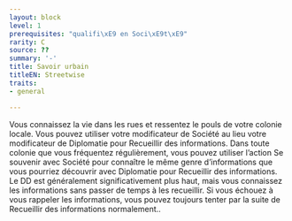 ```yaml
---
layout: block
level: 1
prerequisites: "qualifi\xE9 en Soci\xE9t\xE9"
rarity: C
source: ??
summary: '-'
title: Savoir urbain
titleEN: Streetwise
traits:
- general

---
```


<p>Vous connaissez la vie dans les rues et ressentez le pouls de votre colonie locale. Vous pouvez utiliser votre modificateur de Société au lieu votre modificateur de Diplomatie pour Recueillir des informations. Dans toute colonie que vous fréquentez régulièrement, vous pouvez utiliser l’action Se souvenir avec Société pour connaître le même genre d’informations que vous pourriez découvrir avec Diplomatie pour Recueillir des informations. Le DD est généralement significativement plus haut, mais vous connaissez les informations sans passer de temps à les recueillir. Si vous échouez à vous rappeler les informations, vous pouvez toujours tenter par la suite de Recueillir des informations normalement..</p>